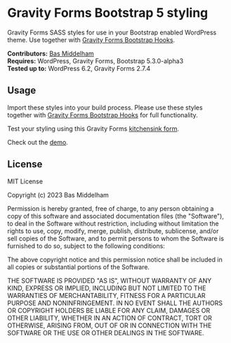 # Gravity Forms Bootstrap 5 styling

Gravity Forms SASS styles for use in your Bootstrap enabled WordPress theme. Use together with [Gravity Forms Bootstrap Hooks](https://github.com/basmiddelham/gravityforms-bootstrap-hooks).

**Contributors:** [Bas Middelham](https://github.com/basmiddelham)  
**Requires:** WordPress, Gravity Forms, Bootstrap 5.3.0-alpha3  
**Tested up to:** WordPress 6.2, Gravity Forms 2.7.4

## Usage

Import these styles into your build process. Please use these styles together with [Gravity Forms Bootstrap Hooks](https://github.com/MoshCat/gravityforms-bootstrap-hooks) for full functionality.

Test your styling using this Gravity Forms [kitchensink form](https://github.com/basmiddelham/gravityforms-kitchensink).

Check out the [demo](https://demo.middelham.nl/gravity-forms-kitchensink).

## License

MIT License

Copyright (c) 2023 Bas Middelham

Permission is hereby granted, free of charge, to any person obtaining a copy
of this software and associated documentation files (the "Software"), to deal
in the Software without restriction, including without limitation the rights
to use, copy, modify, merge, publish, distribute, sublicense, and/or sell
copies of the Software, and to permit persons to whom the Software is
furnished to do so, subject to the following conditions:

The above copyright notice and this permission notice shall be included in all
copies or substantial portions of the Software.

THE SOFTWARE IS PROVIDED "AS IS", WITHOUT WARRANTY OF ANY KIND, EXPRESS OR
IMPLIED, INCLUDING BUT NOT LIMITED TO THE WARRANTIES OF MERCHANTABILITY,
FITNESS FOR A PARTICULAR PURPOSE AND NONINFRINGEMENT. IN NO EVENT SHALL THE
AUTHORS OR COPYRIGHT HOLDERS BE LIABLE FOR ANY CLAIM, DAMAGES OR OTHER
LIABILITY, WHETHER IN AN ACTION OF CONTRACT, TORT OR OTHERWISE, ARISING FROM,
OUT OF OR IN CONNECTION WITH THE SOFTWARE OR THE USE OR OTHER DEALINGS IN THE
SOFTWARE.
